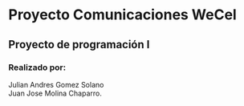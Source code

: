 # Proyecto Comunicaciones WeCel
## Proyecto de programación I
### Realizado por: 
Julian Andres Gomez Solano  
Juan Jose Molina Chaparro.
